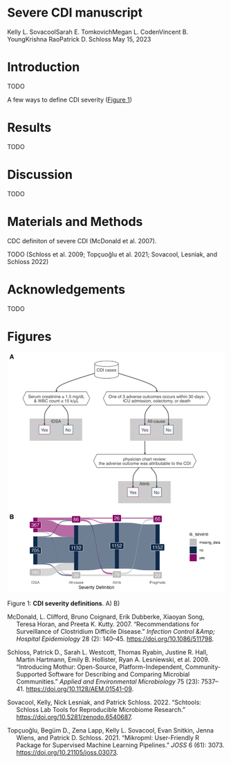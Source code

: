 # Severe CDI manuscript
Kelly L. SovacoolSarah E. TomkovichMegan L. CodenVincent B. YoungKrishna
RaoPatrick D. Schloss
May 15, 2023

# Introduction

TODO

A few ways to define CDI severity ([Figure 1](#fig-flowchart))

# Results

TODO

# Discussion

TODO

# Materials and Methods

CDC definiton of severe CDI (McDonald et al. 2007).

TODO (Schloss et al. 2009; Topçuoğlu et al. 2021; Sovacool, Lesniak, and
Schloss 2022)

# Acknowledgements

TODO

# Figures

<div id="fig-flowchart">

![](figures/flowchart_sankey.png)

Figure 1: **CDI severity definitions**. A) B)

</div>

<div id="refs" class="references csl-bib-body hanging-indent">

<div id="ref-mcdonald_recommendations_2007" class="csl-entry">

McDonald, L. Clifford, Bruno Coignard, Erik Dubberke, Xiaoyan Song,
Teresa Horan, and Preeta K. Kutty. 2007. “Recommendations for
Surveillance of Clostridium Difficile Disease.” *Infection Control &Amp;
Hospital Epidemiology* 28 (2): 140–45. <https://doi.org/10.1086/511798>.

</div>

<div id="ref-schloss_introducing_2009" class="csl-entry">

Schloss, Patrick D., Sarah L. Westcott, Thomas Ryabin, Justine R. Hall,
Martin Hartmann, Emily B. Hollister, Ryan A. Lesniewski, et al. 2009.
“Introducing Mothur: Open-Source, Platform-Independent,
Community-Supported Software for Describing and Comparing Microbial
Communities.” *Applied and Environmental Microbiology* 75 (23): 7537–41.
<https://doi.org/10.1128/AEM.01541-09>.

</div>

<div id="ref-sovacool_schtools_2022" class="csl-entry">

Sovacool, Kelly, Nick Lesniak, and Patrick Schloss. 2022. “Schtools:
Schloss Lab Tools for Reproducible Microbiome Research.”
<https://doi.org/10.5281/zenodo.6540687>.

</div>

<div id="ref-topcuoglu_mikropml_2021" class="csl-entry">

Topçuoğlu, Begüm D., Zena Lapp, Kelly L. Sovacool, Evan Snitkin, Jenna
Wiens, and Patrick D. Schloss. 2021. “Mikropml: User-Friendly R Package
for Supervised Machine Learning Pipelines.” *JOSS* 6 (61): 3073.
<https://doi.org/10.21105/joss.03073>.

</div>

</div>
